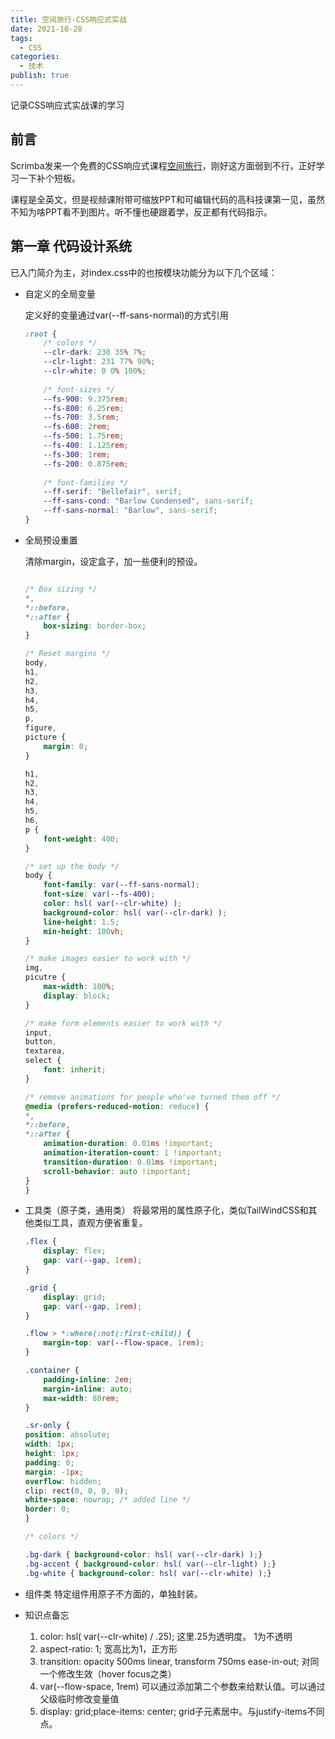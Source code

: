 ```yaml
---
title: 空间旅行-CSS响应式实战
date: 2021-10-28
tags:
  - CSS
categories:
  - 技术
publish: true
---
```


记录CSS响应式实战课的学习

<!-- more -->

## 前言
Scrimba发来一个免费的CSS响应式课程[空间旅行](https://scrimba.com/learn/spacetravel)，刚好这方面弱到不行，正好学习一下补个短板。

课程是全英文，但是视频课附带可缩放PPT和可编辑代码的高科技课第一见，虽然不知为啥PPT看不到图片。听不懂也硬跟着学，反正都有代码指示。

## 第一章 代码设计系统

已入门简介为主，对index.css中的也按模块功能分为以下几个区域：

- 自定义的全局变量

    定义好的变量通过var(--ff-sans-normal)的方式引用
    ```css
    :root {
        /* colors */
        --clr-dark: 230 35% 7%;
        --clr-light: 231 77% 90%;
        --clr-white: 0 0% 100%;
        
        /* font-sizes */
        --fs-900: 9.375rem;
        --fs-800: 6.25rem;
        --fs-700: 3.5rem;
        --fs-600: 2rem;
        --fs-500: 1.75rem;
        --fs-400: 1.125rem;
        --fs-300: 1rem;
        --fs-200: 0.875rem;
        
        /* font-families */
        --ff-serif: "Bellefair", serif;
        --ff-sans-cond: "Barlow Condensed", sans-serif;
        --ff-sans-normal: "Barlow", sans-serif;
    }
    ```

- 全局预设重置

    清除margin，设定盒子，加一些便利的预设。
    ```css

    /* Box sizing */
    *,
    *::before,
    *::after {
        box-sizing: border-box;
    }

    /* Reset margins */
    body,
    h1,
    h2,
    h3,
    h4,
    h5,
    p,
    figure,
    picture {
        margin: 0; 
    }

    h1,
    h2,
    h3,
    h4,
    h5,
    h6,
    p {
        font-weight: 400;
    }

    /* set up the body */
    body {
        font-family: var(--ff-sans-normal);
        font-size: var(--fs-400);
        color: hsl( var(--clr-white) );
        background-color: hsl( var(--clr-dark) );
        line-height: 1.5;
        min-height: 100vh;
    }

    /* make images easier to work with */
    img,
    picutre {
        max-width: 100%;
        display: block;
    }

    /* make form elements easier to work with */
    input,
    button,
    textarea,
    select {
        font: inherit;
    }

    /* remove animations for people who've turned them off */
    @media (prefers-reduced-motion: reduce) {  
    *,
    *::before,
    *::after {
        animation-duration: 0.01ms !important;
        animation-iteration-count: 1 !important;
        transition-duration: 0.01ms !important;
        scroll-behavior: auto !important;
    }
    }
    ```

- 工具类（原子类，通用类）
    将最常用的属性原子化，类似TailWindCSS和其他类似工具，直观方便省重复。
    ```css
    .flex {
        display: flex;
        gap: var(--gap, 1rem);
    }

    .grid {
        display: grid;
        gap: var(--gap, 1rem);
    }

    .flow > *:where(:not(:first-child)) {
        margin-top: var(--flow-space, 1rem);
    }

    .container {
        padding-inline: 2em;
        margin-inline: auto;
        max-width: 80rem;
    }

    .sr-only {
    position: absolute; 
    width: 1px;
    height: 1px;
    padding: 0;
    margin: -1px; 
    overflow: hidden;
    clip: rect(0, 0, 0, 0);
    white-space: nowrap; /* added line */
    border: 0;
    }

    /* colors */

    .bg-dark { background-color: hsl( var(--clr-dark) );}
    .bg-accent { background-color: hsl( var(--clr-light) );}
    .bg-white { background-color: hsl( var(--clr-white) );}
    ```

- 组件类
    特定组件用原子不方面的，单独封装。

- 知识点备忘

    1. color: hsl( var(--clr-white) / .25); 这里.25为透明度。 1为不透明
    2. aspect-ratio: 1; 宽高比为1，正方形
    3. transition: opacity 500ms linear, transform 750ms ease-in-out; 对同一个修改生效（hover focus之类）
    4. var(--flow-space, 1rem) 可以通过添加第二个参数来给默认值。可以通过父级临时修改变量值
    5. display: grid;place-items: center; grid子元素居中。与justify-items不同点。


